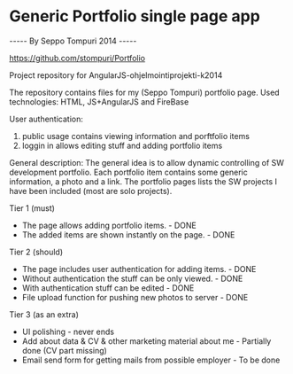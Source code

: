 Generic Portfolio single page app
=================================
----- By Seppo Tompuri 2014 -----

https://github.com/stompuri/Portfolio

Project repository for AngularJS-ohjelmointiprojekti-k2014

The repository contains files for my (Seppo Tompuri) portfolio page.
Used technologies: HTML, JS+AngularJS and FireBase

User authentication:
1) public usage contains viewing information and porftfolio items
2) loggin in allows editing stuff and adding portfolio items

General description:
The general idea is to allow dynamic controlling of SW development portfolio. Each portfolio item contains some generic information, a photo and a link.
The portfolio pages lists the SW projects I have been included (most are solo projects).

Tier 1 (must)
- The page allows adding portfolio items. - DONE
- The added items are shown instantly on the page. - DONE

Tier 2 (should)
- The page includes user authentication for adding items. - DONE
- Without authentication the stuff can be only viewed. - DONE
- With authentication stuff can be edited - DONE
- File upload function for pushing new photos to server - DONE

Tier 3 (as an extra)
- UI polishing - never ends
- Add about data & CV & other marketing material about me - Partially done (CV part missing)
- Email send form for getting mails from possible employer - To be done